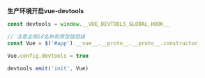 **生产环境开启vue-devtools**

```js
const devtools = window.__VUE_DEVTOOLS_GLOBAL_HOOK__

// 注意全局id名称和原型链层级
const Vue = $('#app').__vue__.__proto__.__proto__.constructor

Vue.config.devtools = true

devtools.emit('init', Vue)
```

